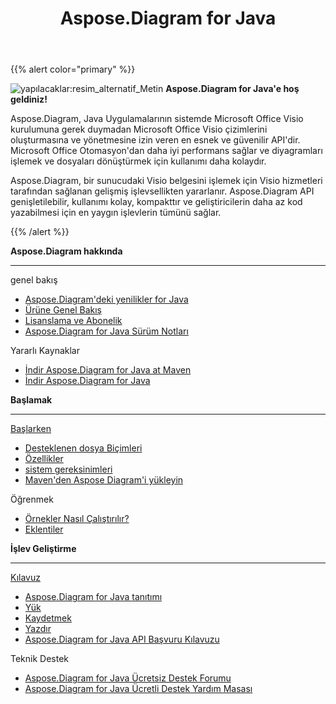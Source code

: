 ﻿---
title: Aspose.Diagram for Java
type: docs
description: Aspose.Diagram, Java Uygulamalarının sistemde Microsoft Office Visio kurulumuna gerek duymadan Microsoft Office Visio çizimlerini oluşturmasına ve yönetmesine izin veren en esnek ve güvenilir API'dir.
weight: 20
url: /tr/java/
is_root: true
---
{{% alert color="primary" %}}

![yapılacaklar:resim_alternatif_Metin](home_1.png)
**Aspose.Diagram for Java'e hoş geldiniz!**

Aspose.Diagram, Java Uygulamalarının sistemde Microsoft Office Visio kurulumuna gerek duymadan Microsoft Office Visio çizimlerini oluşturmasına ve yönetmesine izin veren en esnek ve güvenilir API'dir. Microsoft Office Otomasyon'dan daha iyi performans sağlar ve diyagramları işlemek ve dosyaları dönüştürmek için kullanımı daha kolaydır.

Aspose.Diagram, bir sunucudaki Visio belgesini işlemek için Visio hizmetleri tarafından sağlanan gelişmiş işlevsellikten yararlanır. Aspose.Diagram API genişletilebilir, kullanımı kolay, kompakttır ve geliştiricilerin daha az kod yazabilmesi için en yaygın işlevlerin tümünü sağlar.

{{% /alert %}}
<div class="row">
	<div class="col-md-4">
		<p><b>Aspose.Diagram hakkında</b></p>
			<hr><p>genel bakış</p></hr>
			<ul>
				<li><a href="/diagram/tr/java/whatsnew/">Aspose.Diagram'deki yenilikler for Java</a></li>
				<li><a href="/diagram/tr/java/overview/">Ürüne Genel Bakış</a></li>
				<li><a href="/diagram/tr/java/licensing/">Lisanslama ve Abonelik</a></li>
			  <li><a href="/diagram/tr/java/release-notes/">Aspose.Diagram for Java Sürüm Notları</a></li>
			</ul>            
	        <p>Yararlı Kaynaklar</p>
			<ul>
				<li><a href="https://repository.aspose.com/webapp/#/artifacts/browse/tree/General/repo/com/aspose/aspose-diagram">İndir Aspose.Diagram for Java at Maven</a></li>
				<li><a href="https://downloads.aspose.com/diagram/java">İndir Aspose.Diagram for Java</a></li>
			</ul>
	</div>
	<div class="col-md-4">
		<p><b>Başlamak</b></p>
			<hr><p><a href="/diagram/tr/java/getting-started/">Başlarken</a></p></hr>
			<ul>
				<li><a href="/diagram/tr/java/supported-file-formats/">Desteklenen dosya Biçimleri</a></li>
				<li><a href="/diagram/tr/java/feature-list/">Özellikler</a></li>
				<li><a href="/diagram/tr/java/system-requirements/">sistem gereksinimleri</a></li>
				<li><a href="/diagram/tr/java/installation/">Maven'den Aspose Diagram'i yükleyin</a></li>
			</ul>
			<p>Öğrenmek</p>
			<ul>
				<li><a href="/diagram/tr/java/how-to-run-aspose-diagram-for-java-examples/">Örnekler Nasıl Çalıştırılır?</a></li>
				<li><a href="/diagram/tr/java/plugins/">Eklentiler</a></li>
			</ul>
	</div>
	<div class="col-md-4">
		<p><b>İşlev Geliştirme</b></p>
			<hr><p><a href="/diagram/tr/java/developer-guide/">Kılavuz</a></p></hr>
			<ul>
				<li><a href="/diagram/tr/java/introduction/">Aspose.Diagram for Java tanıtımı</a></li>
				<li><a href="/diagram/tr/java/open-visio-document/">Yük</a></li>
				<li><a href="/diagram/tr/java/save-visio-document/">Kaydetmek</a></li>
				<li><a href="/diagram/tr/java/working-with-print/">Yazdır</a></li>
				<li><a href="https://reference.aspose.com/diagram/java">Aspose.Diagram for Java API Başvuru Kılavuzu</a></li>
			</ul>	
			<p>Teknik Destek</p>
			<ul>
				<li><a href="https://forum.aspose.com/c/diagram/17">Aspose.Diagram for Java Ücretsiz Destek Forumu</a></li>
				<li><a href="https://helpdesk.aspose.com/">Aspose.Diagram for Java Ücretli Destek Yardım Masası</a></li>
			</ul>
	</div>
</div>
